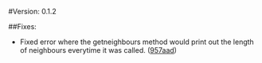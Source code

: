 #Version: 0.1.2

##Fixes:

- Fixed error where the getneighbours method would print out the length of neighbours everytime it was called. ([957aad](https://github.com/BrandonGower-Winter/ABMECS/commit/957aadcc97076565e2921d40610145602e647b7b))
